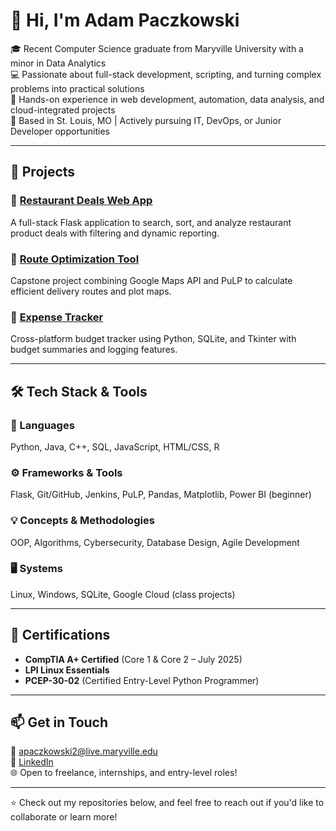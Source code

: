 # 👋 Hi, I'm Adam Paczkowski

🎓 Recent Computer Science graduate from Maryville University with a minor in Data Analytics  
💻 Passionate about full-stack development, scripting, and turning complex problems into practical solutions  
🔧 Hands-on experience in web development, automation, data analysis, and cloud-integrated projects  
📍 Based in St. Louis, MO | Actively pursuing IT, DevOps, or Junior Developer opportunities

---

## 🚀 Projects

### 🔹 [Restaurant Deals Web App](https://github.com/apaczkowski/Restaurant-Program)
A full-stack Flask application to search, sort, and analyze restaurant product deals with filtering and dynamic reporting.

### 🔹 [Route Optimization Tool](https://github.com/apaczkowski/COSC-498)
Capstone project combining Google Maps API and PuLP to calculate efficient delivery routes and plot maps.

### 🔹 [Expense Tracker](https://github.com/apaczkowski/COSC-231-Expense-Reporting-Proj)
Cross-platform budget tracker using Python, SQLite, and Tkinter with budget summaries and logging features.

---

## 🛠️ Tech Stack & Tools

### 🧠 Languages
Python, Java, C++, SQL, JavaScript, HTML/CSS, R

### ⚙️ Frameworks & Tools
Flask, Git/GitHub, Jenkins, PuLP, Pandas, Matplotlib, Power BI (beginner)

### 💡 Concepts & Methodologies
OOP, Algorithms, Cybersecurity, Database Design, Agile Development

### 🖥️ Systems
Linux, Windows, SQLite, Google Cloud (class projects)

---

## 📜 Certifications

- **CompTIA A+ Certified** (Core 1 & Core 2 – July 2025)  
- **LPI Linux Essentials**  
- **PCEP-30-02** (Certified Entry-Level Python Programmer)

---

## 📫 Get in Touch

📧 apaczkowski2@live.maryville.edu  
🔗 [LinkedIn](https://www.linkedin.com/in/adam-paczkowski-b841602b7)  
🌐 Open to freelance, internships, and entry-level roles!

---

⭐ Check out my repositories below, and feel free to reach out if you'd like to collaborate or learn more!
